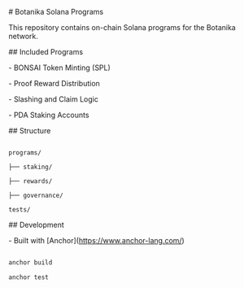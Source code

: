 \# Botanika Solana Programs



This repository contains on-chain Solana programs for the Botanika network.



\## Included Programs

\- BONSAI Token Minting (SPL)

\- Proof Reward Distribution

\- Slashing and Claim Logic

\- PDA Staking Accounts



\## Structure

```

programs/

├── staking/

├── rewards/

├── governance/

tests/

```



\## Development

\- Built with \[Anchor](https://www.anchor-lang.com/)



```bash

anchor build

anchor test

```



